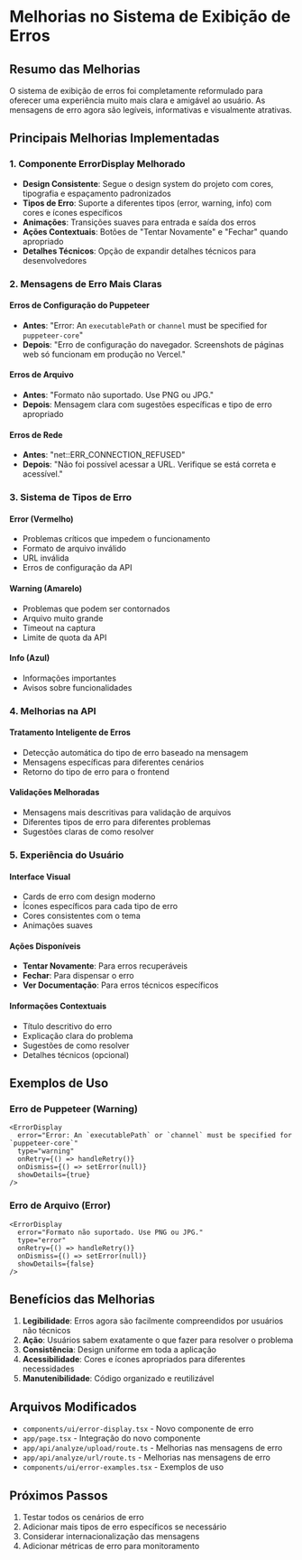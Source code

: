 # Melhorias no Sistema de Exibição de Erros

## Resumo das Melhorias

O sistema de exibição de erros foi completamente reformulado para oferecer uma experiência muito mais clara e amigável ao usuário. As mensagens de erro agora são legíveis, informativas e visualmente atrativas.

## Principais Melhorias Implementadas

### 1. Componente ErrorDisplay Melhorado

- **Design Consistente**: Segue o design system do projeto com cores, tipografia e espaçamento padronizados
- **Tipos de Erro**: Suporte a diferentes tipos (error, warning, info) com cores e ícones específicos
- **Animações**: Transições suaves para entrada e saída dos erros
- **Ações Contextuais**: Botões de "Tentar Novamente" e "Fechar" quando apropriado
- **Detalhes Técnicos**: Opção de expandir detalhes técnicos para desenvolvedores

### 2. Mensagens de Erro Mais Claras

#### Erros de Configuração do Puppeteer
- **Antes**: "Error: An `executablePath` or `channel` must be specified for `puppeteer-core`"
- **Depois**: "Erro de configuração do navegador. Screenshots de páginas web só funcionam em produção no Vercel."

#### Erros de Arquivo
- **Antes**: "Formato não suportado. Use PNG ou JPG."
- **Depois**: Mensagem clara com sugestões específicas e tipo de erro apropriado

#### Erros de Rede
- **Antes**: "net::ERR_CONNECTION_REFUSED"
- **Depois**: "Não foi possível acessar a URL. Verifique se está correta e acessível."

### 3. Sistema de Tipos de Erro

#### Error (Vermelho)
- Problemas críticos que impedem o funcionamento
- Formato de arquivo inválido
- URL inválida
- Erros de configuração da API

#### Warning (Amarelo)
- Problemas que podem ser contornados
- Arquivo muito grande
- Timeout na captura
- Limite de quota da API

#### Info (Azul)
- Informações importantes
- Avisos sobre funcionalidades

### 4. Melhorias na API

#### Tratamento Inteligente de Erros
- Detecção automática do tipo de erro baseado na mensagem
- Mensagens específicas para diferentes cenários
- Retorno do tipo de erro para o frontend

#### Validações Melhoradas
- Mensagens mais descritivas para validação de arquivos
- Diferentes tipos de erro para diferentes problemas
- Sugestões claras de como resolver

### 5. Experiência do Usuário

#### Interface Visual
- Cards de erro com design moderno
- Ícones específicos para cada tipo de erro
- Cores consistentes com o tema
- Animações suaves

#### Ações Disponíveis
- **Tentar Novamente**: Para erros recuperáveis
- **Fechar**: Para dispensar o erro
- **Ver Documentação**: Para erros técnicos específicos

#### Informações Contextuais
- Título descritivo do erro
- Explicação clara do problema
- Sugestões de como resolver
- Detalhes técnicos (opcional)

## Exemplos de Uso

### Erro de Puppeteer (Warning)
```tsx
<ErrorDisplay
  error="Error: An `executablePath` or `channel` must be specified for `puppeteer-core`"
  type="warning"
  onRetry={() => handleRetry()}
  onDismiss={() => setError(null)}
  showDetails={true}
/>
```

### Erro de Arquivo (Error)
```tsx
<ErrorDisplay
  error="Formato não suportado. Use PNG ou JPG."
  type="error"
  onRetry={() => handleRetry()}
  onDismiss={() => setError(null)}
  showDetails={false}
/>
```

## Benefícios das Melhorias

1. **Legibilidade**: Erros agora são facilmente compreendidos por usuários não técnicos
2. **Ação**: Usuários sabem exatamente o que fazer para resolver o problema
3. **Consistência**: Design uniforme em toda a aplicação
4. **Acessibilidade**: Cores e ícones apropriados para diferentes necessidades
5. **Manutenibilidade**: Código organizado e reutilizável

## Arquivos Modificados

- `components/ui/error-display.tsx` - Novo componente de erro
- `app/page.tsx` - Integração do novo componente
- `app/api/analyze/upload/route.ts` - Melhorias nas mensagens de erro
- `app/api/analyze/url/route.ts` - Melhorias nas mensagens de erro
- `components/ui/error-examples.tsx` - Exemplos de uso

## Próximos Passos

1. Testar todos os cenários de erro
2. Adicionar mais tipos de erro específicos se necessário
3. Considerar internacionalização das mensagens
4. Adicionar métricas de erro para monitoramento
